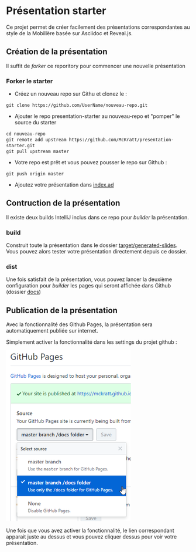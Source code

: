 # Présentation starter

Ce projet permet de créer facilement des présentations correspondantes au style de la Mobilière basée sur Asciidoc et Reveal.js.

## Création de la présentation

Il suffit de *forker* ce reporitory pour commencer une nouvelle présentation

### Forker le starter

* Créez un nouveau repo sur Githu et clonez le :
```
git clone https://github.com/UserName/nouveau-repo.git
```

* Ajouter le repo presentation-starter au nouveau-repo et "pomper" le source du starter
```
cd nouveau-repo
git remote add upstream https://github.com/McKratt/presentation-starter.git
git pull upstream master
```

* Votre repo est prêt et vous pouvez pousser le repo sur Github :
```
git push origin master
```

* Ajoutez votre présentation dans [index.ad](src/main/asciidoc/index.ad)

## Contruction de la présentation

Il existe deux builds IntelliJ inclus dans ce repo pour *builder* la présentation.

### build

Construit toute la présentation dans le dossier [target/generated-slides](target/generated-slides). Vous pouvez alors tester votre présentation directement depuis ce dossier.

### dist

Une fois satisfait de la présentation, vous pouvez lancer la deuxième configuration pour *builder* les pages qui seront affichée dans Github (dossier [docs](docs))

## Publication de la présentation

Avec la fonctionnalité des Github Pages, la présentation sera automatiquement publiée sur internet.

Simplement activer la fonctionnalité dans les settings du projet github :

![Enable Github Pages](images/enableGithubPage.png)

Une fois que vous avez activer la fonctionnalité, le lien correspondant apparait juste au dessus et vous pouvez cliquer dessus pour voir votre présentation.


